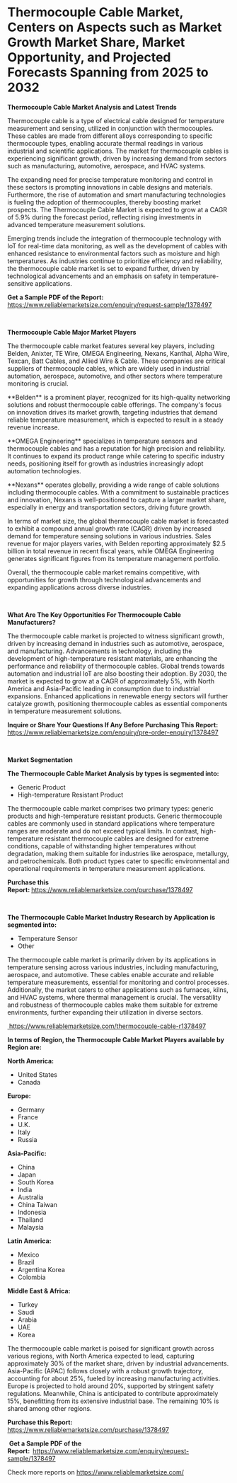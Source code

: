 <p><h1>Thermocouple Cable Market, Centers on Aspects such as Market Growth Market Share, Market Opportunity, and Projected Forecasts Spanning from 2025 to 2032</h1></p><p><strong>Thermocouple Cable Market Analysis and Latest Trends</strong></p>
<p><p>Thermocouple cable is a type of electrical cable designed for temperature measurement and sensing, utilized in conjunction with thermocouples. These cables are made from different alloys corresponding to specific thermocouple types, enabling accurate thermal readings in various industrial and scientific applications. The market for thermocouple cables is experiencing significant growth, driven by increasing demand from sectors such as manufacturing, automotive, aerospace, and HVAC systems. </p><p>The expanding need for precise temperature monitoring and control in these sectors is prompting innovations in cable designs and materials. Furthermore, the rise of automation and smart manufacturing technologies is fueling the adoption of thermocouples, thereby boosting market prospects. The Thermocouple Cable Market is expected to grow at a CAGR of 5.9% during the forecast period, reflecting rising investments in advanced temperature measurement solutions. </p><p>Emerging trends include the integration of thermocouple technology with IoT for real-time data monitoring, as well as the development of cables with enhanced resistance to environmental factors such as moisture and high temperatures. As industries continue to prioritize efficiency and reliability, the thermocouple cable market is set to expand further, driven by technological advancements and an emphasis on safety in temperature-sensitive applications.</p></p>
<p><strong>Get a Sample PDF of the Report:&nbsp;</strong> <a href="https://www.reliablemarketsize.com/enquiry/request-sample/1378497?utm_campaign=1898&utm_medium=2&utm_source=Github&utm_content=ia&utm_term=10022025&utm_id=thermocouple-cable">https://www.reliablemarketsize.com/enquiry/request-sample/1378497</a></p>
<p>&nbsp;</p>
<p><strong>Thermocouple Cable Major Market Players</strong></p>
<p><p>The thermocouple cable market features several key players, including Belden, Anixter, TE Wire, OMEGA Engineering, Nexans, Kanthal, Alpha Wire, Texcan, Batt Cables, and Allied Wire & Cable. These companies are critical suppliers of thermocouple cables, which are widely used in industrial automation, aerospace, automotive, and other sectors where temperature monitoring is crucial.</p><p>**Belden** is a prominent player, recognized for its high-quality networking solutions and robust thermocouple cable offerings. The company's focus on innovation drives its market growth, targeting industries that demand reliable temperature measurement, which is expected to result in a steady revenue increase.</p><p>**OMEGA Engineering** specializes in temperature sensors and thermocouple cables and has a reputation for high precision and reliability. It continues to expand its product range while catering to specific industry needs, positioning itself for growth as industries increasingly adopt automation technologies.</p><p>**Nexans** operates globally, providing a wide range of cable solutions including thermocouple cables. With a commitment to sustainable practices and innovation, Nexans is well-positioned to capture a larger market share, especially in energy and transportation sectors, driving future growth.</p><p>In terms of market size, the global thermocouple cable market is forecasted to exhibit a compound annual growth rate (CAGR) driven by increased demand for temperature sensing solutions in various industries. Sales revenue for major players varies, with Belden reporting approximately $2.5 billion in total revenue in recent fiscal years, while OMEGA Engineering generates significant figures from its temperature management portfolio.</p><p>Overall, the thermocouple cable market remains competitive, with opportunities for growth through technological advancements and expanding applications across diverse industries.</p></p>
<p>&nbsp;</p>
<p><strong>What Are The Key Opportunities For Thermocouple Cable Manufacturers?</strong></p>
<p><p>The thermocouple cable market is projected to witness significant growth, driven by increasing demand in industries such as automotive, aerospace, and manufacturing. Advancements in technology, including the development of high-temperature resistant materials, are enhancing the performance and reliability of thermocouple cables. Global trends towards automation and industrial IoT are also boosting their adoption. By 2030, the market is expected to grow at a CAGR of approximately 5%, with North America and Asia-Pacific leading in consumption due to industrial expansions. Enhanced applications in renewable energy sectors will further catalyze growth, positioning thermocouple cables as essential components in temperature measurement solutions.</p></p>
<p><strong>Inquire or Share Your Questions If Any Before Purchasing This Report:</strong> <a href="https://www.reliablemarketsize.com/enquiry/pre-order-enquiry/1378497?utm_campaign=1898&utm_medium=2&utm_source=Github&utm_content=ia&utm_term=10022025&utm_id=thermocouple-cable">https://www.reliablemarketsize.com/enquiry/pre-order-enquiry/1378497</a></p>
<p>&nbsp;</p>
<p><strong>Market Segmentation</strong></p>
<p><strong>The Thermocouple Cable Market Analysis by types is segmented into:</strong></p>
<p><ul><li>Generic Product</li><li>High-temperature Resistant Product</li></ul></p>
<p><p>The thermocouple cable market comprises two primary types: generic products and high-temperature resistant products. Generic thermocouple cables are commonly used in standard applications where temperature ranges are moderate and do not exceed typical limits. In contrast, high-temperature resistant thermocouple cables are designed for extreme conditions, capable of withstanding higher temperatures without degradation, making them suitable for industries like aerospace, metallurgy, and petrochemicals. Both product types cater to specific environmental and operational requirements in temperature measurement applications.</p></p>
<p><strong>Purchase this Report:&nbsp;</strong><a href="https://www.reliablemarketsize.com/purchase/1378497?utm_campaign=1898&utm_medium=2&utm_source=Github&utm_content=ia&utm_term=10022025&utm_id=thermocouple-cable">https://www.reliablemarketsize.com/purchase/1378497</a></p>
<p>&nbsp;</p>
<p><strong>The Thermocouple Cable Market Industry Research by Application is segmented into:</strong></p>
<p><ul><li>Temperature Sensor</li><li>Other</li></ul></p>
<p><p>The thermocouple cable market is primarily driven by its applications in temperature sensing across various industries, including manufacturing, aerospace, and automotive. These cables enable accurate and reliable temperature measurements, essential for monitoring and control processes. Additionally, the market caters to other applications such as furnaces, kilns, and HVAC systems, where thermal management is crucial. The versatility and robustness of thermocouple cables make them suitable for extreme environments, further expanding their utilization in diverse sectors.</p></p>
<p><a href="https://www.reliablemarketsize.com/thermocouple-cable-r1378497?utm_campaign=1898&utm_medium=2&utm_source=Github&utm_content=ia&utm_term=10022025&utm_id=thermocouple-cable">&nbsp;https://www.reliablemarketsize.com/thermocouple-cable-r1378497</a></p>
<p><strong>In terms of Region, the Thermocouple Cable Market Players available by Region are:</strong></p>
<p>
    <p> <strong> North America: </strong>
        <ul>
            <li>United States</li>
            <li>Canada</li>
        </ul>
        </p> 
    <p> <strong> Europe: </strong>
        <ul>
            <li>Germany</li>
            <li>France</li>
            <li>U.K.</li>
            <li>Italy</li>
            <li>Russia</li>
        </ul>
        </p> 
    <p> <strong> Asia-Pacific: </strong>
        <ul>
            <li>China</li>
            <li>Japan</li>
            <li>South Korea</li>
            <li>India</li>
            <li>Australia</li>
            <li>China Taiwan</li>
            <li>Indonesia</li>
            <li>Thailand</li>
            <li>Malaysia</li>
        </ul>
        </p> 
    <p> <strong> Latin America: </strong>
        <ul>
            <li>Mexico</li>
            <li>Brazil</li>
            <li>Argentina Korea</li>
            <li>Colombia</li>
        </ul>
        </p> 
    <p> <strong> Middle East & Africa: </strong>
        <ul>
            <li>Turkey</li>
            <li>Saudi</li>
            <li>Arabia</li>
            <li>UAE</li>
            <li>Korea</li>
        </ul>
    </p>
    </p>
<p><p>The thermocouple cable market is poised for significant growth across various regions, with North America expected to lead, capturing approximately 30% of the market share, driven by industrial advancements. Asia-Pacific (APAC) follows closely with a robust growth trajectory, accounting for about 25%, fueled by increasing manufacturing activities. Europe is projected to hold around 20%, supported by stringent safety regulations. Meanwhile, China is anticipated to contribute approximately 15%, benefitting from its extensive industrial base. The remaining 10% is shared among other regions.</p></p>
<p><strong>Purchase this Report: </strong><a href="https://www.reliablemarketsize.com/purchase/1378497?utm_campaign=1898&utm_medium=2&utm_source=Github&utm_content=ia&utm_term=10022025&utm_id=thermocouple-cable">https://www.reliablemarketsize.com/purchase/1378497</a></p>
<p>&nbsp;<strong>Get a Sample PDF of the Report:&nbsp;&nbsp;</strong><a href="https://www.reliablemarketsize.com/enquiry/request-sample/1378497?utm_campaign=1898&utm_medium=2&utm_source=Github&utm_content=ia&utm_term=10022025&utm_id=thermocouple-cable">https://www.reliablemarketsize.com/enquiry/request-sample/1378497</a></p>
<p><strong></strong></p>
<p>Check more reports on <a href="https://www.reliablemarketsize.com/?utm_campaign=1898&utm_medium=2&utm_source=Github&utm_content=ia&utm_term=10022025&utm_id=thermocouple-cable">https://www.reliablemarketsize.com/</a></p>
